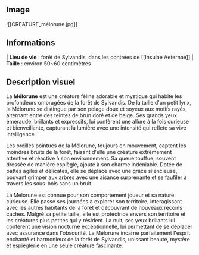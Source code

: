 ## Image

![[CREATURE_mélorune.jpg]]

## Informations

| **Lieu de vie** : forêt de Sylvandis, dans les contrées de [[Insulae Aeternae]]
| **Taille** : environ 50~60 centimètres

## Description visuel

La **Mélorune** est une créature féline adorable et mystique qui habite les profondeurs ombragées de la forêt de Sylvandis. De la taille d'un petit lynx, la Mélorune se distingue par son pelage doux et soyeux aux motifs rayés, alternant entre des teintes de brun doré et de beige. Ses grands yeux émeraude, brillants et expressifs, lui confèrent une allure à la fois curieuse et bienveillante, capturant la lumière avec une intensité qui reflète sa vive intelligence.

Les oreilles pointues de la Mélorune, toujours en mouvement, captent les moindres bruits de la forêt, faisant d'elle une créature extrêmement attentive et réactive à son environnement. Sa queue touffue, souvent dressée de manière espiègle, ajoute à son charme indéniable. Dotée de pattes agiles et délicates, elle se déplace avec une grâce silencieuse, pouvant grimper aux arbres avec une aisance surprenante et se faufiler à travers les sous-bois sans un bruit.

La Mélorune est connue pour son comportement joueur et sa nature curieuse. Elle passe ses journées à explorer son territoire, interagissant avec les autres habitants de la forêt et découvrant de nouveaux recoins cachés. Malgré sa petite taille, elle est protectrice envers son territoire et les créatures plus petites qui y résident. La nuit, ses yeux brillants lui confèrent une vision nocturne exceptionnelle, lui permettant de se déplacer avec assurance dans l'obscurité. La Mélorune incarne parfaitement l'esprit enchanté et harmonieux de la forêt de Sylvandis, unissant beauté, mystère et espièglerie en une seule créature fascinante.